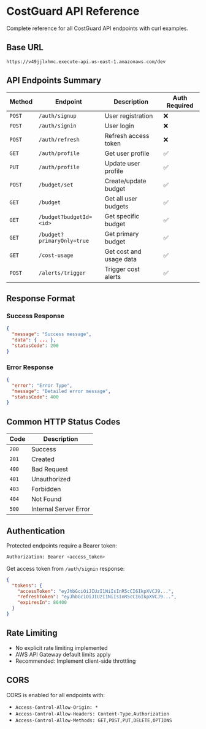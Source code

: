 # CostGuard API Reference

Complete reference for all CostGuard API endpoints with curl examples.

## Base URL
```
https://v49jjlxhmc.execute-api.us-east-1.amazonaws.com/dev
```

## API Endpoints Summary

| Method | Endpoint | Description | Auth Required |
|--------|----------|-------------|---------------|
| `POST` | `/auth/signup` | User registration | ❌ |
| `POST` | `/auth/signin` | User login | ❌ |
| `POST` | `/auth/refresh` | Refresh access token | ❌ |
| `GET` | `/auth/profile` | Get user profile | ✅ |
| `PUT` | `/auth/profile` | Update user profile | ✅ |
| `POST` | `/budget/set` | Create/update budget | ✅ |
| `GET` | `/budget` | Get all user budgets | ✅ |
| `GET` | `/budget?budgetId=<id>` | Get specific budget | ✅ |
| `GET` | `/budget?primaryOnly=true` | Get primary budget | ✅ |
| `GET` | `/cost-usage` | Get cost and usage data | ✅ |
| `POST` | `/alerts/trigger` | Trigger cost alerts | ✅ |

## Response Format

### Success Response
```json
{
  "message": "Success message",
  "data": { ... },
  "statusCode": 200
}
```

### Error Response
```json
{
  "error": "Error Type",
  "message": "Detailed error message",
  "statusCode": 400
}
```

## Common HTTP Status Codes

| Code | Description |
|------|-------------|
| `200` | Success |
| `201` | Created |
| `400` | Bad Request |
| `401` | Unauthorized |
| `403` | Forbidden |
| `404` | Not Found |
| `500` | Internal Server Error |

## Authentication

Protected endpoints require a Bearer token:
```bash
Authorization: Bearer <access_token>
```

Get access token from `/auth/signin` response:
```json
{
  "tokens": {
    "accessToken": "eyJhbGciOiJIUzI1NiIsInR5cCI6IkpXVCJ9...",
    "refreshToken": "eyJhbGciOiJIUzI1NiIsInR5cCI6IkpXVCJ9...",
    "expiresIn": 86400
  }
}
```

## Rate Limiting

- No explicit rate limiting implemented
- AWS API Gateway default limits apply
- Recommended: Implement client-side throttling

## CORS

CORS is enabled for all endpoints with:
- `Access-Control-Allow-Origin: *`
- `Access-Control-Allow-Headers: Content-Type,Authorization`
- `Access-Control-Allow-Methods: GET,POST,PUT,DELETE,OPTIONS`
